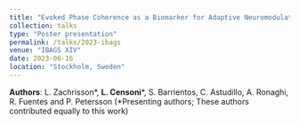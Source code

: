 ```yaml
---
title: "Evoked Phase Coherence as a Biomarker for Adaptive Neuromodulation in a Rat Model of Parkinson's Disease"
collection: talks
type: "Poster presentation"
permalink: /talks/2023-ibags
venue: "IBAGS XIV"
date: 2023-06-16
location: "Stockholm, Sweden"
---
```


**Authors**: L. Zachrisson\*, **L. Censoni**\*, S. Barrientos, C. Astudillo, A. Ronaghi, R. Fuentes and P. Petersson (\*Presenting authors; These authors contributed equally to this work)
